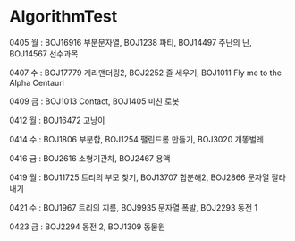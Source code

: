 # AlgorithmTest

0405 월 : BOJ16916 부분문자열, BOJ1238 파티, BOJ14497 주난의 난, BOJ14567 선수과목

0407 수 : BOJ17779 게리맨더링2, BOJ2252 줄 세우기, BOJ1011 Fly me to the Alpha Centauri

0409 금 : BOJ1013 Contact, BOJ1405 미친 로봇

0412 월 : BOJ16472 고냥이

0414 수 : BOJ1806 부분합, BOJ1254 팰린드롬 만들기, BOJ3020 개똥벌레

0416 금 : BOJ2616 소형기관차, BOJ2467 용액

0419 월 : BOJ11725 트리의 부모 찾기, BOJ13707 합분해2, BOJ2866 문자열 잘라내기

0421 수 : BOJ1967 트리의 지름, BOJ9935 문자열 폭발, BOJ2293 동전 1

0423 금 : BOJ2294 동전 2, BOJ1309 동물원

